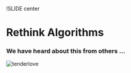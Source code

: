 !SLIDE center
# Rethink Algorithms
### We have heard about this from others ...
![tenderlove](tenderlove.png)
